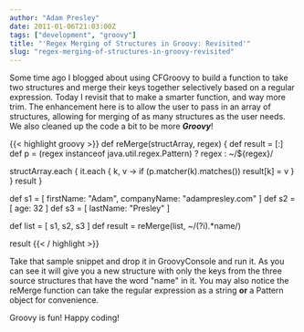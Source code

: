 ```yaml
---
author: "Adam Presley"
date: 2011-01-06T21:03:00Z
tags: ["development", "groovy"]
title: "'Regex Merging of Structures in Groovy: Revisited'"
slug: "regex-merging-of-structures-in-groovy-revisited"
---
```


Some time ago I blogged about using CFGroovy to build a function to take
two structures and merge their keys together selectively based on a
regular expression. Today I revisit that to make a smarter function, and
way more trim. The enhancement here is to allow the user to pass in an
array of structures, allowing for merging of as many structures as the
user needs. We also cleaned up the code a bit to be more ***Groovy***!

{{< highlight groovy >}}
def reMerge(structArray, regex) {
   def result = [:]
   def p = (regex instanceof java.util.regex.Pattern) ? regex : ~/${regex}/

   structArray.each { it.each { k, v -> if (p.matcher(k).matches()) result[k] = v } }
   result
}

def s1 = [ firstName: "Adam", companyName: "adampresley.com" ]
def s2 = [ age: 32 ]
def s3 = [ lastName: "Presley" ]

def list = [ s1, s2, s3 ]
def result = reMerge(list, ~/(?i).*name/)

result
{{< / highlight >}}

Take that sample snippet and drop it in GroovyConsole and run it. As you
can see it will give you a new structure with only the keys from the
three source structures that have the word "name" in it. You may also
notice the reMerge function can take the regular expression as a string
**or** a Pattern object for convenience.

Groovy is fun! Happy coding!
